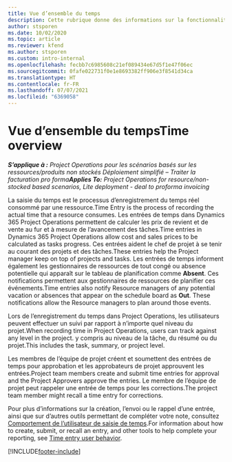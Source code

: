 ```yaml
---
title: Vue d’ensemble du temps
description: Cette rubrique donne des informations sur la fonctionnalité de temps dans Dynamics 365 Project Operations.
author: stsporen
ms.date: 10/02/2020
ms.topic: article
ms.reviewer: kfend
ms.author: stsporen
ms.custom: intro-internal
ms.openlocfilehash: fecbb7c6985608c21ef089434e67d5f1e47f06ec
ms.sourcegitcommit: 0fafe022731f0e1e8693382ff906e3f8541d34ca
ms.translationtype: HT
ms.contentlocale: fr-FR
ms.lasthandoff: 07/07/2021
ms.locfileid: "6369058"
---
```

# <a name="time-overview"></a><span data-ttu-id="743bc-103">Vue d’ensemble du temps</span><span class="sxs-lookup"><span data-stu-id="743bc-103">Time overview</span></span>

<span data-ttu-id="743bc-104">_**S’applique à :** Project Operations pour les scénarios basés sur les ressources/produits non stockés Déploiement simplifié – Traiter la facturation pro forma_</span><span class="sxs-lookup"><span data-stu-id="743bc-104">_**Applies To:** Project Operations for resource/non-stocked based scenarios, Lite deployment - deal to proforma invoicing_</span></span>

<span data-ttu-id="743bc-105">La saisie du temps est le processus d’enregistrement du temps réel consommé par une ressource.</span><span class="sxs-lookup"><span data-stu-id="743bc-105">Time Entry is the process of recording the actual time that a resource consumes.</span></span> <span data-ttu-id="743bc-106">Les entrées de temps dans Dynamics 365 Project Operations permettent de calculer les prix de revient et de vente au fur et à mesure de l’avancement des tâches.</span><span class="sxs-lookup"><span data-stu-id="743bc-106">Time entries in Dynamics 365 Project Operations allow cost and sales prices to be calculated as tasks progress.</span></span> <span data-ttu-id="743bc-107">Ces entrées aident le chef de projet à se tenir au courant des projets et des tâches.</span><span class="sxs-lookup"><span data-stu-id="743bc-107">These entries help the Project manager keep on top of projects and tasks.</span></span> <span data-ttu-id="743bc-108">Les entrées de temps informent également les gestionnaires de ressources de tout congé ou absence potentielle qui apparaît sur le tableau de planification comme **Absent**. Ces notifications permettent aux gestionnaires de ressources de planifier ces événements.</span><span class="sxs-lookup"><span data-stu-id="743bc-108">Time entries also notify Resource managers of any potential vacation or absences that appear on the schedule board as **Out**. These notifications allow the Resource managers to plan around those events.</span></span>

<span data-ttu-id="743bc-109">Lors de l’enregistrement du temps dans Project Operations, les utilisateurs peuvent effectuer un suivi par rapport à n’importe quel niveau du projet.</span><span class="sxs-lookup"><span data-stu-id="743bc-109">When recording time in Project Operations, users can track against any level in the project.</span></span> <span data-ttu-id="743bc-110">y compris au niveau de la tâche, du résumé ou du projet.</span><span class="sxs-lookup"><span data-stu-id="743bc-110">This includes the task, summary, or project level.</span></span>

<span data-ttu-id="743bc-111">Les membres de l’équipe de projet créent et soumettent des entrées de temps pour approbation et les approbateurs de projet approuvent les entrées.</span><span class="sxs-lookup"><span data-stu-id="743bc-111">Project team members create and submit time entries for approval and the Project Approvers approve the entries.</span></span> <span data-ttu-id="743bc-112">Le membre de l’équipe de projet peut rappeler une entrée de temps pour les corrections.</span><span class="sxs-lookup"><span data-stu-id="743bc-112">The project team member might recall a time entry for corrections.</span></span>

<span data-ttu-id="743bc-113">Pour plus d’informations sur la création, l’envoi ou le rappel d’une entrée, ainsi que sur d’autres outils permettant de compléter votre note, consultez [Comportement de l’utilisateur de saisie de temps](ui-behavior-time.md).</span><span class="sxs-lookup"><span data-stu-id="743bc-113">For information about how to create, submit, or recall an entry, and other tools to help complete your reporting, see [Time entry user behavior](ui-behavior-time.md).</span></span>



[!INCLUDE[footer-include](../includes/footer-banner.md)]